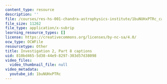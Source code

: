 ```yaml
---
content_type: resource
description: ''
file: /courses/res-hs-001-chandra-astrophysics-institute/1buNUHxPTRc_captions.webvtt
file_size: 11262
file_type: application/x-subrip
learning_resource_types: []
license: https://creativecommons.org/licenses/by-nc-sa/4.0/
ocw_type: OCWFile
resourcetype: Other
title: Investigation 2, Part 8 captions
uid: 810bd465-5d38-44e9-8297-303d57d38098
video_files:
  video_thumbnail_file: null
video_metadata:
  youtube_id: 1buNUHxPTRc
---
```

